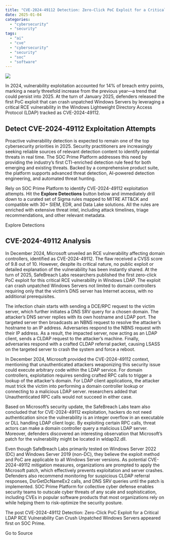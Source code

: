 ```yaml
---
title: "CVE-2024-49112 Detection: Zero-Click PoC Exploit for a Critical LDAP RCE Vulnerability Can Crush Unpatched Windows Servers"
date: 2025-01-04
categories: 
  - "cybersecurity"
  - "security"
tags: 
  - "ai"
  - "cve"
  - "cybersecurity"
  - "security"
  - "soc"
  - "software"
---
```


![](https://socprime.com/wp-content/uploads/CVE-2024-49112-3-400x234.jpg)

In 2024, vulnerability exploitation accounted for 14% of breach entry points, marking a nearly threefold increase from the previous year—a trend that could persist into 2025. At the turn of January 2025, defenders released the first PoC exploit that can crash unpatched Windows Servers by leveraging a critical RCE vulnerability in the Windows Lightweight Directory Access Protocol (LDAP) tracked as CVE-2024-49112.

## Detect CVE-2024-49112 Exploitation Attempts

Proactive vulnerability detection is expected to remain one of the top cybersecurity priorities in 2025. Security practitioners are increasingly seeking reliable sources of relevant detection content to identify potential threats in real time. The SOC Prime Platform addresses this need by providing the industry’s first CTI-enriched detection rule feed for both emerging and existing threats. Backed by a comprehensive product suite, the platform supports advanced threat detection, AI-powered detection engineering, and automated threat hunting.

Rely on SOC Prime Platform to identify CVE-2024-49112 exploitation attempts. Hit the **Explore Detections** button below and immediately drill down to a curated set of Sigma rules mapped to MITRE ATT&CK and compatible with 30+ SIEM, EDR, and Data Lake solutions. All the rules are enriched with extensive threat intel, including attack timelines, triage recommendations, and other relevant metadata.

Explore Detections

## CVE-2024-49112 Analysis

In December 2024, Microsoft unveiled an RCE vulnerability affecting domain controllers, identified as CVE-2024-49112. The flaw received a CVSS score of 9.8 out of 10. However, despite its critical nature, no public exploit or detailed explanation of the vulnerability has been instantly shared. At the turn of 2025, SafeBreach Labs researchers published the first zero-click PoC exploit for this critical RCE vulnerability in Windows LDAP. The exploit can crash unpatched Windows Servers not limited to domain controllers requiring only that the victim’s DNS server has Internet access, with no additional prerequisites.

The infection chain starts with sending a DCE/RPC request to the victim server, which further initiates a DNS SRV query for a chosen domain. The attacker’s DNS server replies with its own hostname and LDAP port. The targeted server then broadcasts an NBNS request to resolve the attacker’s hostname to an IP address. Adversaries respond to the NBNS request with their IP address. As a result, the impacted server, now acting as an LDAP client, sends a CLDAP request to the attacker’s machine. Finally, adversaries respond with a crafted CLDAP referral packet, causing LSASS on the targeted server to crash the system and force a reboot.

In December 2024, Microsoft provided the CVE-2024-49112 context, mentioning that unauthenticated attackers weaponizing this security issue could execute arbitrary code within the LDAP service. For domain controllers, exploitation requires sending crafted RPC calls to trigger a lookup of the attacker’s domain. For LDAP client applications, the attacker must trick the victim into performing a domain controller lookup or connecting to a malicious LDAP server. researchers added that Unauthenticated RPC calls would not succeed in either case.

Based on Microsoft’s security update, the SafeBreach Labs team also concluded that for CVE-2024-49112 exploitation, hackers do not need authentication since the vulnerability is an integer overflow in an executable or DLL handling LDAP client logic. By exploiting certain RPC calls, threat actors can make a domain controller query a malicious LDAP server. Moreover, defenders discovered an interesting observation that Microsoft’s patch for the vulnerability might be located in wldap32.dll.

Even though SafeBreach Labs primarily tested on Windows Server 2022 (DC) and Windows Server 2019 (non-DC), they believe the exploit method and PoC are applicable to all Windows Server versions. As potential CVE-2024-49112 mitigation measures, organizations are prompted to apply the Microsoft patch, which effectively prevents exploitation and server crashes. Defenders also recommend monitoring for suspicious CLDAP referral responses, DsrGetDcNameEx2 calls, and DNS SRV queries until the patch is implemented. SOC Prime Platform for collective cyber defense enables security teams to outscale cyber threats of any scale and sophistication, including CVEs in popular software products that most organizations rely on while helping them to risk-optimize the security posture. 

  
  

The post CVE-2024-49112 Detection: Zero-Click PoC Exploit for a Critical LDAP RCE Vulnerability Can Crush Unpatched Windows Servers appeared first on SOC Prime.

Go to Source
